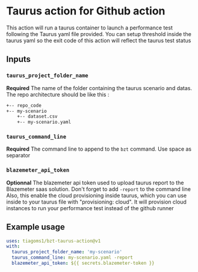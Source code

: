 # Taurus action for Github action

This action will run a taurus container to launch a performance test following the Taurus yaml file provided.
You can setup threshold inside the taurus yaml so the exit code of this action will reflect the taurus test status

## Inputs

### `taurus_project_folder_name`

**Required** The name of the folder containing the taurus scenario and datas.  
The repo architecture should be like this :

```sh
+-- repo_code
+-- my-scenario 
    +-- dataset.csv
    +-- my-scenario.yaml
```

### `taurus_command_line`

**Required** The command line to append to the `bzt` command. Use space as separator

### `blazemeter_api_token`

**Optionnal** The blazemeter api token used to upload taurus report to the Blazemeter saas solution. Don't forget to add `-report` to the command line  
Also, this enable the cloud provisioning inside taurus, which you can use inside to your taurus file with "provisioning: cloud". It will provision cloud instances to run your performance test instead of the github runner


## Example usage

```yaml
uses: tiagoms1/bzt-taurus-action@v1
with:
  taurus_project_folder_name: 'my-scenario'
  taurus_command_line: my-scenario.yaml -report
  blazemeter_api_token: ${{ secrets.blazemeter-token }}
```
